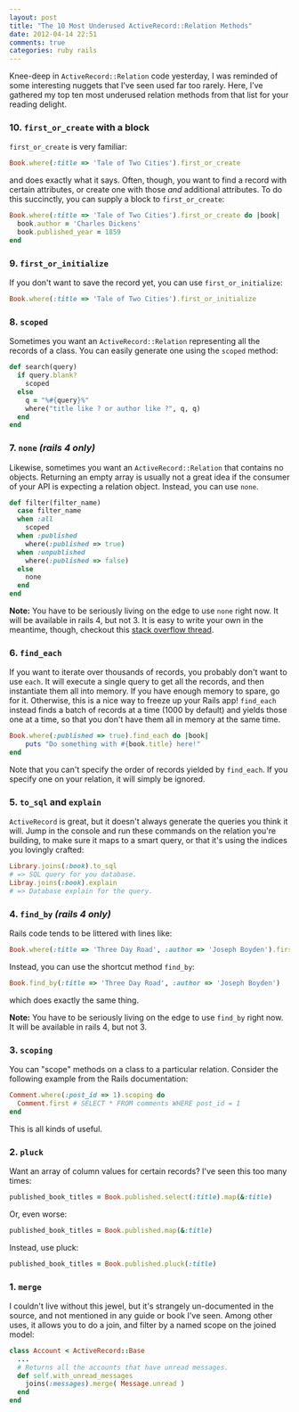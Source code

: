 ```yaml
---
layout: post
title: "The 10 Most Underused ActiveRecord::Relation Methods"
date: 2012-04-14 22:51
comments: true
categories: ruby rails
---
```


Knee-deep in `ActiveRecord::Relation` code yesterday, I was reminded of some interesting nuggets that I've seen used far too rarely. Here, I’ve gathered my top ten most underused relation methods from that list for your reading delight.

<!-- more -->

### 10. `first_or_create` with a block

`first_or_create` is very familiar:

```ruby
Book.where(:title => 'Tale of Two Cities').first_or_create
```

and does exactly what it says. Often, though, you want to find a record with certain attributes, or create one with those _and_ additional attributes. To do this succinctly, you can supply a block to `first_or_create`:

```ruby
Book.where(:title => 'Tale of Two Cities').first_or_create do |book|
  book.author = 'Charles Dickens'
  book.published_year = 1859
end
```

### 9. `first_or_initialize`

If you don't want to save the record yet, you can use `first_or_initialize`:

```ruby
Book.where(:title => 'Tale of Two Cities').first_or_initialize
```

### 8. `scoped`

Sometimes you want an `ActiveRecord::Relation` representing all the records of a class. You can easily generate one using the `scoped` method:

```ruby
def search(query)
  if query.blank?
    scoped
  else
    q = "%#{query}%"
    where("title like ? or author like ?", q, q)
  end
end
```

### 7. `none` *(rails 4 only)*

Likewise, sometimes you want an `ActiveRecord::Relation` that contains no objects. Returning an empty array is usually not a great idea if the consumer of your API is expecting a relation object. Instead, you can use `none`.

```ruby
def filter(filter_name)
  case filter_name
  when :all
    scoped
  when :published
    where(:published => true)
  when :unpublished
    where(:published => false)
  else
    none
  end
end
```

**Note:**  You have to be seriously living on the edge to use `none` right now. It will be available in rails 4, but not 3. It is easy to write your own in the meantime, though, checkout this [stack overflow thread](http://stackoverflow.com/questions/4877931/how-to-return-an-empty-activerecord-relation).

### 6. `find_each`

If you want to iterate over thousands of records, you probably don't want to use `each`. It will execute a single query to get all the records, and then instantiate them all into memory. If you have enough memory to spare, go for it. Otherwise, this is a nice way to freeze up your Rails app! `find_each` instead finds a batch of records at a time (1000 by default) and yields those one at a time, so that you don't have them all in memory at the same time.

```ruby
Book.where(:published => true).find_each do |book|
	puts "Do something with #{book.title} here!"
end
```

Note that you can't specify the order of records yielded by `find_each`. If you specify one on your relation, it will simply be ignored.

### 5. `to_sql` and `explain`

`ActiveRecord` is great, but it doesn't always generate the queries you think it will. Jump in the console and run these commands on the relation you're building, to make sure it maps to a smart query, or that it's using the indices you lovingly crafted:

```ruby
Library.joins(:book).to_sql
# => SQL query for you database.
Libray.joins(:book).explain
# => Database explain for the query.
```

### 4. `find_by` *(rails 4 only)*

Rails code tends to be littered with lines like:

```ruby
Book.where(:title => 'Three Day Road', :author => 'Joseph Boyden').first
```

Instead, you can use the shortcut method `find_by`:

```ruby
Book.find_by(:title => 'Three Day Road', :author => 'Joseph Boyden')
```

which does exactly the same thing.

**Note:**  You have to be seriously living on the edge to use `find_by` right now. It will be available in rails 4, but not 3. 

### 3. `scoping`

You can "scope" methods on a class to a particular relation. Consider the following example from the Rails documentation:

```ruby
Comment.where(:post_id => 1).scoping do
  Comment.first # SELECT * FROM comments WHERE post_id = 1
end
```

This is all kinds of useful.

### 2. `pluck`

Want an array of column values for certain records? I've seen this too many times:

```ruby
published_book_titles = Book.published.select(:title).map(&:title)
```

Or, even worse:

```ruby
published_book_titles = Book.published.map(&:title)
```

Instead, use pluck:

```ruby
published_book_titles = Book.published.pluck(:title)
```

### 1. `merge`

I couldn't live without this jewel, but it's strangely un-documented in the source, and not mentioned in any guide or book I've seen. Among other uses, it allows you to do a join, and filter by a named scope on the joined model:

```ruby
class Account < ActiveRecord::Base
  ...
  # Returns all the accounts that have unread messages.
  def self.with_unread_messages
    joins(:messages).merge( Message.unread )
  end
end
```